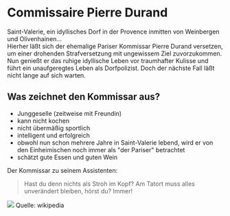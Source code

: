 # Commissaire Pierre Durand


Saint-Valerie, ein idyllisches Dorf in der Provence inmitten von Weinbergen und Olivenhainen...  
Hierher läßt sich der ehemalige Pariser Kommissar Pierre Durand versetzen, um einer drohenden Strafversetzung mit ungewissem Ziel zuvorzukommen. Nun genießt er das ruhige idyllische Leben vor traumhafter Kulisse und führt ein unaufgeregtes Leben als Dorfpolizist. Doch der nächste Fall läßt nicht lange auf sich warten.
  



## Was zeichnet den Kommissar aus?

* Junggeselle (zeitweise mit Freundin)
* kann nicht kochen
* nicht übermäßig sportlich
* intelligent und erfolgreich
* obwohl nun schon mehrere Jahre in Saint-Valerie lebend, wird er von den Einheimischen noch immer als "der Pariser" betrachtet
* schätzt gute Essen und guten Wein

  
  

Der Kommissar zu seinem Assistenten:

> Hast du denn nichts als Stroh im Kopf? Am Tatort muss alles unverändert bleiben, hörst du? Immer!
  


<img src="https://upload.wikimedia.org/wikipedia/commons/thumb/a/a3/Plateau_de_valensole1.JPG/1920px-Plateau_de_valensole1.JPG">
Quelle: wikipedia 
